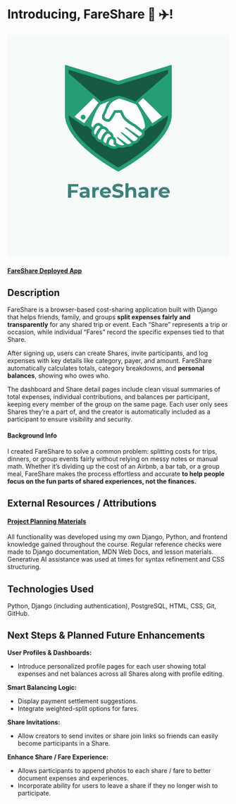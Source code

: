 # Introducing, FareShare 💸 ✈️!

![FareShare Logo](main_app/static/images/Logo.svg)

#### [FareShare Deployed App](https://fareshare-ba0541f3222e.herokuapp.com/shares/)  

## Description

FareShare is a browser-based cost-sharing application built with Django that helps friends, family, and groups **split expenses fairly and transparently** for any shared trip or event. Each “Share” represents a trip or occasion, while individual “Fares” record the specific expenses tied to that Share.  

After signing up, users can create Shares, invite participants, and log expenses with key details like category, payer, and amount. FareShare automatically calculates totals, category breakdowns, and **personal balances**, showing who owes who.

The dashboard and Share detail pages include clean visual summaries of total expenses, individual contributions, and balances per participant, keeping every member of the group on the same page. Each user only sees Shares they’re a part of, and the creator is automatically included as a participant to ensure visibility and security.  

#### Background Info

I created FareShare to solve a common problem: splitting costs for trips, dinners, or group events fairly without relying on messy notes or manual math. Whether it’s dividing up the cost of an Airbnb, a bar tab, or a group meal, FareShare makes the process effortless and accurate **to help people focus on the fun parts of shared experiences, not the finances.** 

## External Resources / Attributions

#### [Project Planning Materials](https://trello.com/b/YTyRQ7rB/project-4-fareshare)  

All functionality was developed using my own Django, Python, and frontend knowledge gained throughout the course. Regular reference checks were made to Django documentation, MDN Web Docs, and lesson materials. Generative AI assistance was used at times for syntax refinement and CSS structuring.

## Technologies Used

Python, Django (including authentication), PostgreSQL, HTML, CSS, Git, GitHub.


## Next Steps & Planned Future Enhancements

**User Profiles & Dashboards:**  
- Introduce personalized profile pages for each user showing total expenses and net balances across all Shares along with profile editing.

**Smart Balancing Logic:**  
- Display payment settlement suggestions.  
- Integrate weighted-split options for fares.

**Share Invitations:**  
- Allow creators to send invites or share join links so friends can easily become participants in a Share.  

**Enhance Share / Fare Experience:**  
- Allows participants to append photos to each share / fare to better document expenses and experiences. 
- Incorporate ability for users to leave a share if they no longer wish to participate.
